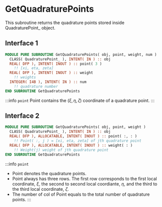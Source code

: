 # GetQuadraturePoints

This subroutine returns the quadrature points stored inside QuadraturePoint_ object.

## Interface 1

```fortran
MODULE PURE SUBROUTINE GetQuadraturePoints( obj, point, weight, num )
  CLASS( QuadraturePoint_ ), INTENT( IN ) :: obj
  REAL( DFP ), INTENT( INOUT ) :: point( 3 )
    !! [xi, eta, zeta]
  REAL( DFP ), INTENT( INOUT ) :: weight
    !! weights
  INTEGER( I4B ), INTENT( IN ) :: num
    !! quadrature number
END SUBROUTINE GetQuadraturePoints
```

:::info `point`
Point contains the $(\xi, \eta, \zeta)$ coordinate of a quadrature point.
:::

## Interface 2

```fortran
MODULE PURE SUBROUTINE GetQuadraturePoints( obj, point, weight )
  CLASS( QuadraturePoint_ ), INTENT( IN ) :: obj
  REAL( DFP ), ALLOCATABLE, INTENT( INOUT ) :: point( :, : )
    !! Point( :, j ) = [xi, eta, zeta] of jth quadrature point
  REAL( DFP ), ALLOCATABLE, INTENT( INOUT ) :: weight( : )
    !! Weight(j) weight of jth quadrature point
END SUBROUTINE GetQuadraturePoints
```

:::info `point`

- Point denotes the quadrature points.
- Point always has three rows. The first row corresponds to the first local coordinate, $\xi$, the second to second local coordiante, $\eta$, and the third to the third local coordinate, $\zeta$.
- The number of col of Point equals to the total number of quadrature points.
  :::
